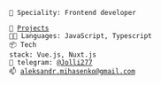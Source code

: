 <!-- <code>⚪ Community: Metarhia</code> -->
<code>👷 Speciality: Frontend developer</code><br>
<!-- <code>💡 [Skills](SKILLS.md)</code><br> -->
<code>🧻 [Projects](https://github.com/AleksandrMihasenko?tab=repositories)</code><br>
<code>🧑‍💻 Languages: JavaScript, Typescript</code><br>
<code>📦 Tech stack: Vue.js, Nuxt.js</code><br>
<code>💬 telegram: [@Jolli277](https://telegram.me/Jolli277)</code><br>
<code>📫 [aleksandr.mihasenko@gmail.com](mailto:aleksandr.mihasenko@gmail.com)</code>
